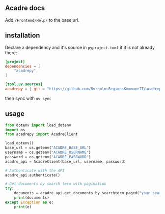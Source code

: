 ## Acadre docs

Add `/Frontend/Help/` to the base url.

## installation

Declare a dependency and it's source in `pyproject.toml` if it is not already there:

```toml
[project]
dependencies = [
    "acadrepy",
]

[tool.uv.sources]
acadrepy = { git = "https://github.com/BorholmsRegionsKommuneIT/acadrepy" }
```

then sync with `uv sync`

## usage

```python
from dotenv import load_dotenv
import os
from acadrepy import AcadreClient

load_dotenv()
base_url = os.getenv("ACADRE_BASE_URL")
username = os.getenv("ACADRE_USERNAME")
password = os.getenv("ACADRE_PASSWORD")
acadre_api = AcadreClient(base_url, username, password)

# Authenticate with the API
acadre_api.authenticate()

# Get documents by search term with pagination
try:
    documents = acadre_api.get_documents_by_searchterm_paged("your search term here, fx a cpr number", 0, 10)
    print(documents)
except Exception as e:
    print(e)
```